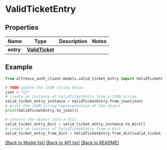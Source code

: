 # ValidTicketEntry


## Properties

Name | Type | Description | Notes
------------ | ------------- | ------------- | -------------
**entry** | [**ValidTicket**](ValidTicket.md) |  | 

## Example

```python
from alfresco_auth_client.models.valid_ticket_entry import ValidTicketEntry

# TODO update the JSON string below
json = "{}"
# create an instance of ValidTicketEntry from a JSON string
valid_ticket_entry_instance = ValidTicketEntry.from_json(json)
# print the JSON string representation of the object
print(ValidTicketEntry.to_json())

# convert the object into a dict
valid_ticket_entry_dict = valid_ticket_entry_instance.to_dict()
# create an instance of ValidTicketEntry from a dict
valid_ticket_entry_from_dict = ValidTicketEntry.from_dict(valid_ticket_entry_dict)
```
[[Back to Model list]](../README.md#documentation-for-models) [[Back to API list]](../README.md#documentation-for-api-endpoints) [[Back to README]](../README.md)


